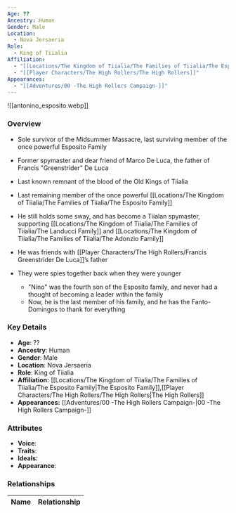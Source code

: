 ```yaml
---
Age: ??
Ancestry: Human
Gender: Male
Location:
  - Nova Jersaeria
Role:
  - King of Tiialia
Affiliation:
  - "[[Locations/The Kingdom of Tiialia/The Families of Tiialia/The Esposito Family]]"
  - "[[Player Characters/The High Rollers/The High Rollers]]"
Appearances:
  - "[[Adventures/00 -The High Rollers Campaign-]]"
---
```


![[antonino_esposito.webp]]

### Overview
- Sole survivor of the Midsummer Massacre, last surviving member of the once powerful Esposito Family
- Former spymaster and dear friend of Marco De Luca, the father of Francis "Greenstrider" De Luca
- Last known remnant of the blood of the Old Kings of Tiialia

- Last remaining member of the once powerful [[Locations/The Kingdom of Tiialia/The Families of Tiialia/The Esposito Family]]
- He still holds some sway, and has become a Tiialan spymaster, supporting [[Locations/The Kingdom of Tiialia/The Families of Tiialia/The Landucci Family]] and [[Locations/The Kingdom of Tiialia/The Families of Tiialia/The Adonzio Family]]
- He was friends with [[Player Characters/The High Rollers/Francis Greenstrider De Luca]]’s father
- They were spies together back when they were younger
	- "Nino" was the fourth son of the Esposito family, and never had a thought of becoming a leader within the family
	- Now, he is the last member of his family, and he has the Fanto-Domingos to thank for everything

### Key Details
- **Age**: ??
- **Ancestry**: Human
- **Gender**: Male
- **Location**: Nova Jersaeria
- **Role**: King of Tiialia
- **Affiliation:** [[Locations/The Kingdom of Tiialia/The Families of Tiialia/The Esposito Family\|The Esposito Family]],[[Player Characters/The High Rollers/The High Rollers\|The High Rollers]]
- **Appearances:** [[Adventures/00 -The High Rollers Campaign-\|00 -The High Rollers Campaign-]]

### Attributes
- **Voice**: 
- **Traits**: 
- **Ideals:** 
- **Appearance**:

### Relationships

| Name  | Relationship |
| ----- | ------------ |
